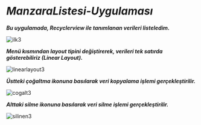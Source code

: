 # ***ManzaraListesi-Uygulaması***


***Bu uygulamada, Recyclerview ile tanımlanan verileri listeledim.***

![ilk3](https://user-images.githubusercontent.com/35347062/72670790-ec098e80-3a52-11ea-91e4-750864034301.jpeg)

***Menü kısmından layout tipini değiştirerek, verileri tek satırda gösterebiliriz (Linear Layout).***

![linearlayout3](https://user-images.githubusercontent.com/35347062/72670789-eb70f800-3a52-11ea-801b-d83fd6c17a0e.jpeg)

***Üstteki çoğaltma ikonuna basılarak veri kopyalama işlemi gerçekleştirilir.***

![cogalt3](https://user-images.githubusercontent.com/35347062/72670791-ec098e80-3a52-11ea-8c2a-67832228764c.jpeg)

***Alttaki silme ikonuna basılarak veri silme işlemi gerçekleştirilir.***

![silinen3](https://user-images.githubusercontent.com/35347062/72670788-eb70f800-3a52-11ea-9c07-ee9558e116d6.jpeg)


 

